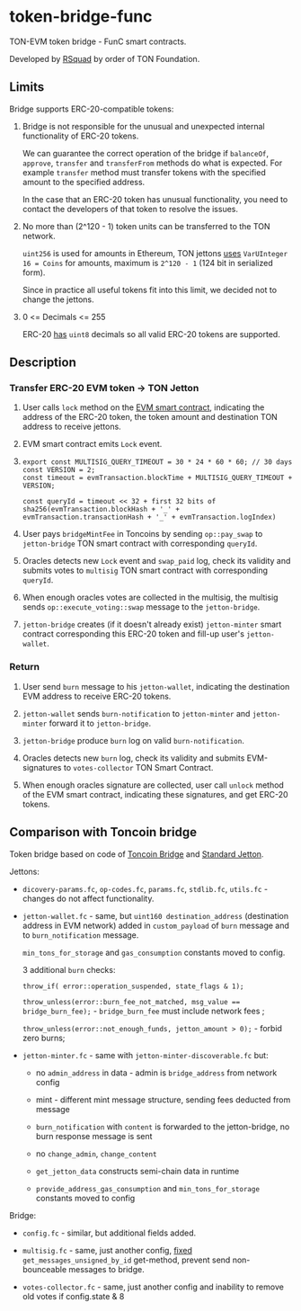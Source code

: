 # token-bridge-func

TON-EVM token bridge - FunC smart contracts.

Developed by [RSquad](https://rsquad.io/) by order of TON Foundation.

## Limits

Bridge supports ERC-20-compatible tokens:

1. Bridge is not responsible for the unusual and unexpected internal functionality of ERC-20 tokens. 

    We can guarantee the correct operation of the bridge if `balanceOf`, `approve`, `transfer` and `transferFrom` methods do what is expected. For example `transfer` method must transfer tokens with the specified amount to the specified address. 

    In the case that an ERC-20 token has unusual functionality, you need to contact the developers of that token to resolve the issues.


2. No more than (2^120 - 1) token units can be transferred to the TON network.

    `uint256` is used for amounts in Ethereum, TON jettons [uses](https://github.com/ton-blockchain/ton/blob/ba8f700e26620707f8ff14e46cc9a040a1b3f97c/crypto/block/block.tlb#L116) `VarUInteger 16 = Coins` for amounts, maximum is `2^120 - 1` (124 bit in serialized form). 

    Since in practice all useful tokens fit into this limit, we decided not to change the jettons.


3. 0 <= Decimals <= 255 

    ERC-20 [has](https://eips.ethereum.org/EIPS/eip-20) `uint8` decimals so all valid ERC-20 tokens are supported. 

## Description

### Transfer ERC-20 EVM token -> TON Jetton

1. User calls `lock` method on the [EVM smart contract](https://github.com/ton-blockchain/token-bridge-solidity), indicating the address of the ERC-20 token, the token amount and destination TON address to receive jettons.

2. EVM smart contract emits `Lock` event.

3.
    ```
    export const MULTISIG_QUERY_TIMEOUT = 30 * 24 * 60 * 60; // 30 days
    const VERSION = 2;
    const timeout = evmTransaction.blockTime + MULTISIG_QUERY_TIMEOUT + VERSION;

    const queryId = timeout << 32 + first 32 bits of sha256(evmTransaction.blockHash + '_' + evmTransaction.transactionHash + '_' + evmTransaction.logIndex)
    ```

3. User pays `bridgeMintFee` in Toncoins by sending `op::pay_swap` to `jetton-bridge` TON smart contract with corresponding `queryId`.

4. Oracles detects new `Lock` event and `swap_paid` log, check its validity and submits votes to `multisig` TON smart contract with corresponding `queryId`.

5. When enough oracles votes are collected in the multisig, the multisig sends `op::execute_voting::swap` message to the `jetton-bridge`.

6. `jetton-bridge` creates (if it doesn't already exist) `jetton-minter` smart contract corresponding this ERC-20 token and fill-up user's `jetton-wallet`.

### Return

1. User send `burn` message to his `jetton-wallet`, indicating the destination EVM address to receive ERC-20 tokens.

2. `jetton-wallet` sends `burn-notification` to `jetton-minter` and `jetton-minter` forward it to `jetton-bridge`.

3. `jetton-bridge` produce `burn` log on valid `burn-notification`.

4. Oracles detects new `burn` log, check its validity and submits EVM-signatures to `votes-collector` TON Smart Contract.

5. When enough oracles signature are collected, user call `unlock` method of the EVM smart contract, indicating these signatures, and get ERC-20 tokens.

## Comparison with Toncoin bridge

Token bridge based on code of [Toncoin Bridge](https://github.com/ton-blockchain/bridge-func/tree/81e4e0d53b288b0f07855e9d779d227e3dc1c94a) and [Standard Jetton](https://github.com/ton-blockchain/token-contract/tree/2d411595a4f25fba43997a2e140a203c140c728a).

Jettons:

* `dicovery-params.fc`, `op-codes.fc`, `params.fc`, `stdlib.fc`, `utils.fc` - changes do not affect functionality.

* `jetton-wallet.fc` - same, but `uint160 destination_address` (destination address in EVM network) added in `custom_payload` of `burn` message and to `burn_notification` message.

   `min_tons_for_storage` and `gas_consumption` constants moved to config. 

   3 additional `burn` checks:

   `throw_if( error::operation_suspended, state_flags & 1);`
  
   `throw_unless(error::burn_fee_not_matched, msg_value == bridge_burn_fee);` - `bridge_burn_fee` must include network fees ;

   `throw_unless(error::not_enough_funds, jetton_amount > 0);` - forbid zero burns;

* `jetton-minter.fc` - same with `jetton-minter-discoverable.fc` but:

    * no `admin_address` in data - admin is `bridge_address` from network config

    * mint - different mint message structure, sending fees deducted from message

    * `burn_notification` with `content` is forwarded to the jetton-bridge, no burn response message is sent

    * no `change_admin`, `change_content`

    * `get_jetton_data` constructs semi-chain data in runtime
  
    * `provide_address_gas_consumption` and `min_tons_for_storage` constants moved to config

Bridge:

* `config.fc` - similar, but additional fields added.

* `multisig.fc` - same, just another config, [fixed](https://github.com/ton-blockchain/multisig-contract) `get_messages_unsigned_by_id` get-method, prevent send non-bounceable messages to bridge. 

* `votes-collector.fc` - same, just another config and inability to remove old votes if config.state & 8 